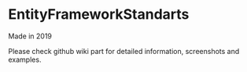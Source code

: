 # EntityFrameworkStandarts

Made in 2019

Please check github wiki part for detailed information, screenshots and examples.
